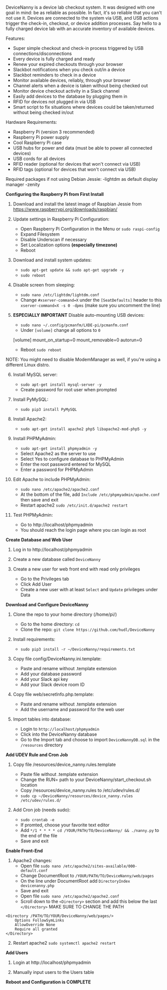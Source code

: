 DeviceNanny is a device lab checkout system. It was designed with one goal in mind: be as reliable as possible. In fact, it's so reliable that you can't not use it. Devices are connected to the system via USB, and USB actions trigger the check-in, checkout, or device addition processes. Say hello to a fully charged device lab with an accurate inventory of available devices.

Features:
- Super simple checkout and check-in process triggered by USB connections/disconnections
- Every device is fully charged and ready
- Renew your expired checkouts through your browser
- Slackbot notifications when you check out/in a device
- Slackbot reminders to check in a device
- Monitor available devices, reliably, through your browser
- Channel alerts when a device is taken without being checked out
- Monitor device checkout activity in a Slack channel
- Easily add devices to the database by plugging them in
- RFID for devices not plugged in via USB
- Smart script to fix situations where devices could be taken/returned without being checked in/out


Hardware Requirements:
- Raspberry Pi (version 3 recommended)
- Raspberry Pi power supply
- Cool Raspberry Pi case
- USB hubs for power and data (must be able to power all connected devices)
- USB cords for all devices
- RFID reader (optional for devices that won't connect via USB)
- RFID tags (optional for devices that won't connect via USB)

Required packages if not using Debian Jessie:
-lightdm as default display manager
-zenity


**Configuring the Raspberry Pi from First Install**

1. Download and install the latest image of Raspbian Jessie from https://www.raspberrypi.org/downloads/raspbian/

2. Update settings in Raspberry Pi Configuration:
    - Open Raspberry Pi Configuration in the Menu or `sudo raspi-config`
    - Expand Filesystem
    - Disable Underscan if necessary
    - Set Localization options **(especially timezone)**
    - Reboot
    
3. Download and install system updates:
    - `sudo apt-get update && sudo apt-get upgrade -y`
    - `sudo reboot`
    
4. Disable screen from sleeping:
    - `sudo nano /etc/lightdm/lightdm.conf`
    - Change `#xserver-command=X` under the `[SeatDefaults]` header to this `xserver-command=X -s 0 -dpms` (make sure you uncomment the line)

5. **ESPECIALLY IMPORTANT** Disable auto-mounting USB devices:
    - `sudo nano ~/.config/pcmanfm/LXDE-pi/pcmanfm.conf`
    - Under `[volume]` change all options to `0`

    [volume]
    mount_on_startup=0
    mount_removable=0
    autorun=0
    
    - Reboot `sudo reboot`

NOTE: You might need to disable ModemManager as well, if you're using a different Linux distro.

6. Install MySQL server:
    - `sudo apt-get install mysql-server -y`
    - Create password for root user when prompted

7. Install PyMySQL:
    - `sudo pip3 install PyMySQL`

8. Install Apache2:
    - `sudo apt-get install apache2 php5 libapache2-mod-php5 -y`

9. Install PHPMyAdmin:
    - `sudo apt-get install phpmyadmin -y`
    - Select Apache2 as the server to use
    - Select Yes to configure database to PHPMyAdmin
    - Enter the root password entered for MySQL
    - Enter a password for PHPMyAdmin

10. Edit Apache to include PHPMyAdmin:
    - `sudo nano /etc/apache2/apache2.conf`
    - At the bottom of the file, add `Include /etc/phpmyadmin/apache.conf` then save and exit
    - Restart apache2 `sudo /etc/init.d/apache2 restart`
    
11. Test PHPMyAdmin:
    - Go to http://localhost/phpmyadmin
    - You should reach the login page where you can login as root
   

**Create Database and Web User**

1. Log in to http://localhost/phpmyadmin

2. Create a new database called `DeviceNanny`

3. Create a new user for web front end with read only privileges
    - Go to the Privileges tab
    - Click Add User
    - Create a new user with at least `Select` and `Update` privileges under Data

**Download and Configure DeviceNanny**

1. Clone the repo to your home directory (/home/pi/)
    - Go to the home directory: `cd`
    - Clone the repo: `git clone https://github.com/hudl/DeviceNanny`

2. Install requirements:
    - `sudo pip3 install -r ~/DeviceNanny/requirements.txt`

2. Copy file config/DeviceNanny.ini.template:
    - Paste and rename without .template extension
    - Add your database password
    - Add your Slack api key
    - Add your Slack device room ID
    
3. Copy file web/secretInfo.php.template:
    - Paste and rename without .template extension
    - Add the username and password for the web user
    
4. Import tables into database:
    - Login to `http://localhost/phpmyadmin`
    - Click into the DeviceNanny database
    - Go to the Import tab and choose to import `DeviceNannyDB.sql` in the `/resources` directory

**Add UDEV Rule and Cron Job**

1. Copy file /resources/device_nanny.rules.template
    - Paste file without .template extension
    - Change the RUN= path to your DeviceNanny/start_checkout.sh location
    - Copy /resources/device_nanny.rules to /etc/udev/rules.d/
    - `sudo cp ~/DeviceNanny/resources/device_nanny.rules /etc/udev/rules.d/`

2. Add Cron job (needs sudo):
    - `sudo crontab -e`
    - If promted, choose your favorite text editor
    - Add `*/1 * * * * cd /YOUR/PATH/TO/DeviceNanny/ && ./nanny.py` to the end of the file
    - Save and exit
    
**Enable Front-End**

1. Apache2 changes:
    - Open file `sudo nano /etc/apache2/sites-available/000-default.conf`
    - Change DocumentRoot to `/YOUR/PATH/TO/DeviceNanny/web/pages`
    - On the line under DocumentRoot add `DirectoryIndex devicenanny.php`
    - Save and exit
    - Open file `sudo nano /etc/apache2/apache2.conf`
    - Scroll down to the `<Directory>` section and add this below the last `</Directory>`
MAKE SURE TO CHANGE THE PATH
```
<Directory /PATH/TO/YOUR/DeviceNanny/web/pages/>
    Options FollowSymLinks
    AllowOverride None
    Require all granted
</Directory>
```

2. Restart apache2 `sudo systemctl apache2 restart`


**Add Users**

1. Login at http://localhost/phpmyadmin

2. Manually input users to the Users table
    
    

**Reboot and Configuration is COMPLETE**
